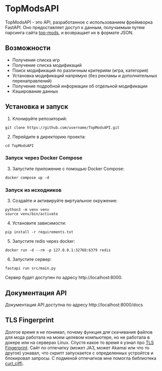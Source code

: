 # TopModsAPI

TopModsAPI - это API, разработанное с использованием фреймворка FastAPI. Оно предоставляет доступ к данным, получаемым путем парсинга сайта [top-mods](https://top-mods.com), и возвращает их в формате JSON.

## Возможности

- Получения списка игр
- Получение списка модификаций
- Поиск модификаций по различным критериям (игра, категория)
- Установка модификаций напрямую (без рекламы и дополнительных перенаправлений)
- Получение подробной информации об отдельной модификации
- Кэширование данных

## Установка и запуск

1. Клонируйте репозиторий:
```shell
git clone https://github.com/username/TopModsAPI.git
```
2. Перейдите в директорию проекта:
```shell
cd TopModsAPI
```

### Запуск через Docker Compose
3. Запустите приложение с помощью Docker Compose:
```shell
docker compose up -d
```

### Запуск из исходников
3. Создайте и активируйте виртуальное окружение:
```shell
python3 -m venv venv
source venv/bin/activate
```
4. Установите зависимости:
```shell
pip install -r requirements.txt
```
5. Запустите redis через docker:
```shell
docker run -d --rm -p 127.0.0.1:32768:6379 redis
```
6. Запустите сервер:
```shell
fastapi run src/main.py
```

Сервер будет доступен по адресу http://localhost:8000.

## Документация API

Документация API доступна по адресу http://localhost:8000/docs

## TLS Fingerprint
Долгое время я не понимал, почему функция для скачивания файлов для мода работала на моем целевом компьютере, но не работала в докере или на серверах Linux. Спустя какое то время я узнал про [TLS Fingerprint](https://engineering.salesforce.com/tls-fingerprinting-with-ja3-and-ja3s-247362855967/). Сайт по отпечатку (может JA3, может Akamai или что то другое) узнавал, что скрипт запускается с определенных устройтсв и блокировал запросы. С подменой отпечатков мне помогла библиотека [curl_ciffi](https://github.com/lexiforest/curl_cffi).
